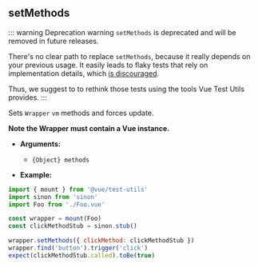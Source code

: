 ## setMethods

::: warning Deprecation warning
`setMethods` is deprecated and will be removed in future releases.

There's no clear path to replace `setMethods`, because it really depends on your previous usage. It easily leads to flaky tests that rely on implementation details, which [is discouraged](https://github.com/vuejs/rfcs/blob/668866fa71d70322f6a7689e88554ab27d349f9c/active-rfcs/0000-vtu-api.md#setmethods).

Thus, we suggest to to rethink those tests using the tools Vue Test Utils provides.
:::

Sets `Wrapper` `vm` methods and forces update.

**Note the Wrapper must contain a Vue instance.**

- **Arguments:**

  - `{Object} methods`

- **Example:**

```js
import { mount } from '@vue/test-utils'
import sinon from 'sinon'
import Foo from './Foo.vue'

const wrapper = mount(Foo)
const clickMethodStub = sinon.stub()

wrapper.setMethods({ clickMethod: clickMethodStub })
wrapper.find('button').trigger('click')
expect(clickMethodStub.called).toBe(true)
```
